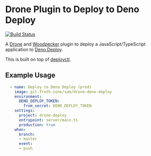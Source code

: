 # Drone Plugin to Deploy to Deno Deploy

[![Build Status](https://ci.git.froth.zone/api/badges/sam/drone-deno-deploy/status.svg)](https://ci.git.froth.zone/sam/drone-deno-deploy)

A [Drone](https://drone.io) and [Woodpecker](https://woodpecker-ci.org/) plugin to deploy a JavaScript/TypeScript application to [Deno Deploy](https://deno.com/deploy).

This is built on top of [deployctl](https://deno.com/deploy/docs/deployctl).

## Example Usage

```yaml
  - name: Deploy to Deno Deploy (prod)
    image: git.froth.zone/sam/drone-deno-deploy
    environment:
      DENO_DEPLOY_TOKEN:
        from_secret: DENO_DEPLOY_TOKEN
    settings:
      project: drone-deploy
      entrypoint: server/main.ts
      production: true
    when:
      branch:
      - master
      event:
      - push
```

